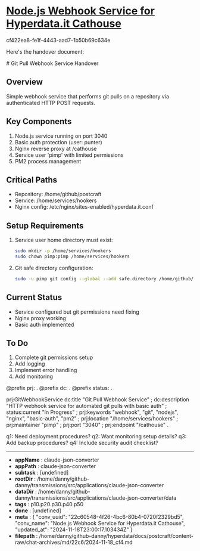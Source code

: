 # [Node.js Webhook Service for Hyperdata.it Cathouse](https://claude.ai/chat/22c60548-4f26-4bc6-80b4-0720f2329bd5)

cf422ea8-fe1f-4443-aad7-1b50b69c634e

 Here's the handover document:

<antArtifact identifier="handover" type="text/markdown" title="Git Pull Webhook Service Handover">
# Git Pull Webhook Service Handover

## Overview
Simple webhook service that performs git pulls on a repository via authenticated HTTP POST requests.

## Key Components
1. Node.js service running on port 3040
2. Basic auth protection (user: punter)
3. Nginx reverse proxy at /cathouse
4. Service user 'pimp' with limited permissions
5. PM2 process management

## Critical Paths
- Repository: /home/github/postcraft
- Service: /home/services/hookers
- Nginx config: /etc/nginx/sites-enabled/hyperdata.it.conf

## Setup Requirements
1. Service user home directory must exist:
   ```bash
   sudo mkdir -p /home/services/hookers
   sudo chown pimp:pimp /home/services/hookers
   ```
2. Git safe directory configuration:
   ```bash
   sudo -u pimp git config --global --add safe.directory /home/github/postcraft
   ```

## Current Status
- Service configured but git permissions need fixing
- Nginx proxy working
- Basic auth implemented

## To Do
1. Complete git permissions setup
2. Add logging
3. Implement error handling
4. Add monitoring

</antArtifact>

<antArtifact identifier="handover-rdf" type="application/vnd.ant.code" language="turtle" title="Project RDF Summary">
@prefix prj: <http://example.org/project/> .
@prefix dc: <http://purl.org/dc/elements/1.1/> .
@prefix status: <http://example.org/status/> .

prj:GitWebhookService
    dc:title "Git Pull Webhook Service" ;
    dc:description "HTTP webhook service for automated git pulls with basic auth" ;
    status:current "In Progress" ;
    prj:keywords "webhook", "git", "nodejs", "nginx", "basic-auth", "pm2" ;
    prj:location "/home/services/hookers" ;
    prj:maintainer "pimp" ;
    prj:port "3040" ;
    prj:endpoint "/cathouse" .
</antArtifact>

q1: Need deployment procedures?
q2: Want monitoring setup details?
q3: Add backup procedures?
q4: Include security audit checklist?

---

* **appName** : claude-json-converter
* **appPath** : claude-json-converter
* **subtask** : [undefined]
* **rootDir** : /home/danny/github-danny/transmissions/src/applications/claude-json-converter
* **dataDir** : /home/danny/github-danny/transmissions/src/applications/claude-json-converter/data
* **tags** : p10.p20.p30.p40.p50
* **done** : [undefined]
* **meta** : {
  "conv_uuid": "22c60548-4f26-4bc6-80b4-0720f2329bd5",
  "conv_name": "Node.js Webhook Service for Hyperdata.it Cathouse",
  "updated_at": "2024-11-18T23:00:17.103434Z"
}
* **filepath** : /home/danny/github-danny/hyperdata/docs/postcraft/content-raw/chat-archives/md/22c6/2024-11-18_cf4.md